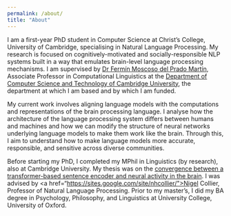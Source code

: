 ```yaml
---
permalink: /about/
title: "About"
---
```


I am a first-year PhD student in Computer Science at Christ’s College, University of Cambridge, specialising in Natural Language Processing. My research is focused on cognitively-motivated and socially-responsible NLP systems built in a way that emulates brain-level language processing mechanisms. I am supervised by <a href="https://www.jesus.cam.ac.uk/people/Fermin-Moscoso-del-Prado-Martin">Dr Fermín Moscoso del Prado Martín</a>, Associate Professor in Computational Linguistics at the <a href="https://www.cst.cam.ac.uk/">Department of Computer Science and Technology of Cambridge University</a>, the department at which I am based and by which I am funded.

My current work involves aligning language models with the computations and representations of the brain processing language. I analyse how the architecture of the language processing system differs between humans and machines and how we can modify the structure of neural networks underlying language models to make them work like the brain. Through this, I aim to understand how to make language models more accurate, responsible, and sensitive across diverse communities.

Before starting my PhD, I completed my MPhil in Linguistics (by research), also at Cambridge University. My thesis was on the <a href="https://przemekkubiak.github.io/portfolio/brain-llm-convergence/">convergence between a transformer-based sentence encoder and neural activity in the brain</a>. I was advised by <a href=“https://sites.google.com/site/nhcollier/">Nigel Collier</a>, Professor of Natural Language Processing. Prior to my master’s, I did my BA degree in Psychology, Philosophy, and Linguistics at University College, University of Oxford.
